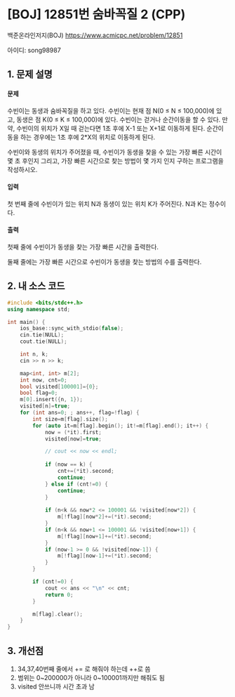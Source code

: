 # [BOJ] 12851번 숨바꼭질 2 (CPP)


백준온라인저지(BOJ) https://www.acmicpc.net/problem/12851


아이디: song98987


## 1. 문제 설명

#### 문제
수빈이는 동생과 숨바꼭질을 하고 있다. 수빈이는 현재 점 N(0 ≤ N ≤ 100,000)에 있고, 동생은 점 K(0 ≤ K ≤ 100,000)에 있다. 수빈이는 걷거나 순간이동을 할 수 있다. 만약, 수빈이의 위치가 X일 때 걷는다면 1초 후에 X-1 또는 X+1로 이동하게 된다. 순간이동을 하는 경우에는 1초 후에 2*X의 위치로 이동하게 된다.

수빈이와 동생의 위치가 주어졌을 때, 수빈이가 동생을 찾을 수 있는 가장 빠른 시간이 몇 초 후인지 그리고, 가장 빠른 시간으로 찾는 방법이 몇 가지 인지 구하는 프로그램을 작성하시오.

#### 입력
첫 번째 줄에 수빈이가 있는 위치 N과 동생이 있는 위치 K가 주어진다. N과 K는 정수이다.

#### 출력
첫째 줄에 수빈이가 동생을 찾는 가장 빠른 시간을 출력한다.

둘째 줄에는 가장 빠른 시간으로 수빈이가 동생을 찾는 방법의 수를 출력한다.

## 2. 내 소스 코드

```c++
#include <bits/stdc++.h>
using namespace std;

int main() {
    ios_base::sync_with_stdio(false);
    cin.tie(NULL);
    cout.tie(NULL);

    int n, k;
    cin >> n >> k;

    map<int, int> m[2];
    int now, cnt=0;
    bool visited[100001]={0};
    bool flag=0;
    m[0].insert({n, 1});
    visited[n]=true;
    for (int ans=0; ; ans++, flag=!flag) {
        int size=m[flag].size();
        for (auto it=m[flag].begin(); it!=m[flag].end(); it++) {
            now = (*it).first;
            visited[now]=true;

            // cout << now << endl;
            
            if (now == k) {
                cnt+=(*it).second;
                continue;
            } else if (cnt!=0) {
                continue;
            }
            
            if (n<k && now*2 <= 100001 && !visited[now*2]) {
                m[!flag][now*2]+=(*it).second;
            }
            if (n<k && now+1 <= 100001 && !visited[now+1]) {
                m[!flag][now+1]+=(*it).second;
            }
            if (now-1 >= 0 && !visited[now-1]) {
                m[!flag][now-1]+=(*it).second;
            }
        }

        if (cnt!=0) {
            cout << ans << "\n" << cnt;
            return 0;
        }

        m[flag].clear();
    }
}
```

## 3. 개선점

1. 34,37,40번째 줄에서 += 로 해줘야 하는데 ++로 씀
2. 범위는 0~200000가 아니라 0~100001까지만 해줘도 됨
3. visited 안쓰니까 시간 초과 남
